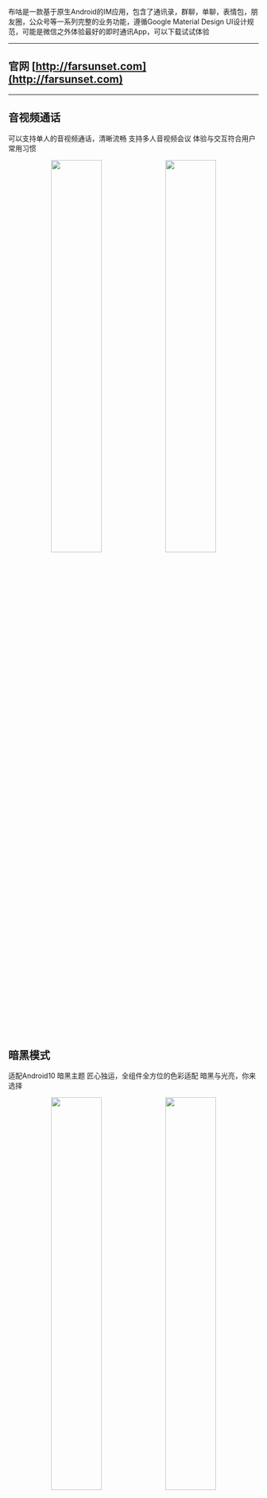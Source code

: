 
布咕是一款基于原生Android的IM应用，包含了通讯录，群聊，单聊，表情包，朋友圈，公众号等一系列完整的业务功能，遵循Google Material Design UI设计规范，可能是微信之外体验最好的即时通讯App，可以下载试试体验

---
## 官网 [http://farsunset.com](http://farsunset.com) 
--- 

## 音视频通话
可以支持单人的音视频通话，清晰流畅
支持多人音视频会议
体验与交互符合用户常用习惯
<div align="center">
   <img src="http://staticres.oss-cn-hangzhou.aliyuncs.com/hoxin/call_video_incoming.jpg" width="45%"  />
   <img src="http://staticres.oss-cn-hangzhou.aliyuncs.com/hoxin/group_video_calling.jpg" width="45%" />
</div>

## 暗黑模式
适配Android10 暗黑主题
匠心独运，全组件全方位的色彩适配
暗黑与光亮，你来选择
<div align="center">
   <img src="http://staticres.oss-cn-hangzhou.aliyuncs.com/hoxin/single_chatting_dark.jpg" width="45%"  />
   <img src="http://staticres.oss-cn-hangzhou.aliyuncs.com/hoxin/single_chatting_light.jpg" width="45%" />
</div>



## 朋友圈功能
流畅顺滑体验，堪比微信
可以分享图片和文字
还可以分享小视频，网页链接，以及点赞,评论互动
<div align="center">
   <img src="http://staticres.oss-cn-hangzhou.aliyuncs.com/hoxin/moment_timeline_dark.jpg" width="45%"  />
   <img src="http://staticres.oss-cn-hangzhou.aliyuncs.com/hoxin/moment_timeline_light.jpg" width="45%" />
</div>


## 公众号
功能原理完全和微信保持一致
独立微服务的接入，自定义菜单，自定义响应内容
<div align="center">
   <img src="http://staticres.oss-cn-hangzhou.aliyuncs.com/hoxin/ms_chat.jpg" width="45%"/>
   <img src="http://staticres.oss-cn-hangzhou.aliyuncs.com/hoxin/ms_chat_dark.jpg" width="45%"/>
</div>


### 声明

**1、已经永久关闭开源代码(体验版)公开下载。**
 
**2、获取源码授权需要收费并实名制，验证个人或者企业身份。** 

**3、任何个人或者组织不得使用本项目做违法业务。**



